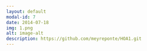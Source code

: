 ```yaml
---
layout: default
modal-id: 7
date: 2014-07-18
img: 1.png
alt: image-alt
description: https://github.com/meyreponte/HOA1.git
---
```

